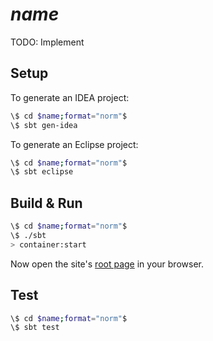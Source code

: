 # $name$ #

TODO: Implement

## Setup ##

To generate an IDEA project:
```sh
\$ cd $name;format="norm"$
\$ sbt gen-idea
```

To generate an Eclipse project:
```sh
\$ cd $name;format="norm"$
\$ sbt eclipse
```

## Build & Run ##

```sh
\$ cd $name;format="norm"$
\$ ./sbt
> container:start
```

Now open the site's [root page](http://localhost:8080/) in your browser.

## Test ##

```sh
\$ cd $name;format="norm"$
\$ sbt test
```
